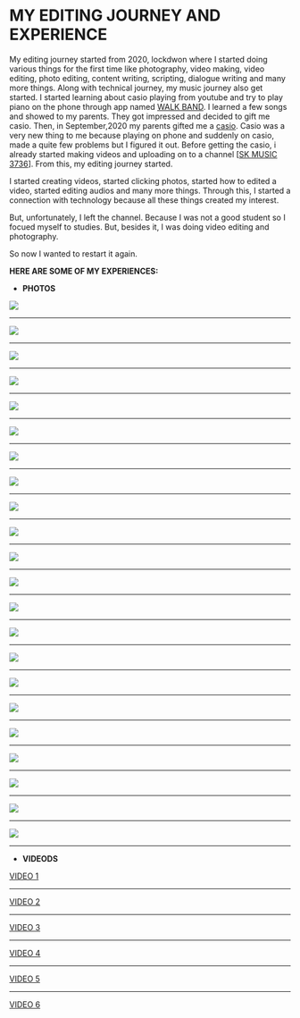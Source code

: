 # MY EDITING JOURNEY AND EXPERIENCE

My editing journey started from 2020, lockdwon where I started doing various things for the first time like photography, video making, video editing, photo editing, content writing, scripting, dialogue writing and many more things. Along with technical journey, my music journey also get started. I started learning about casio playing from youtube and try to play piano on the phone through app named [WALK BAND](https://play.google.com/store/apps/details?id=com.gamestar.pianoperfect&hl=en_IN). I learned a few songs and showed to my parents. They got impressed and decided to gift me casio. Then, in September,2020 my parents gifted me a [casio](https://www.flipkart.com/casio-sa-77-km16a-digital-portable-keyboard/p/itmeue6tf6hnqsfg). Casio was a very new thing to me because playing on phone and suddenly on casio, made a quite few problems but I figured it out. Before getting the casio, i already started making videos and uploading on to a channel [[SK MUSIC 3736](https://www.youtube.com/@mahimajindal8623/videos)]. From this, my editing journey started.

I started creating videos, started clicking photos, started how to edited a video, started editing audios and many more things. Through this, I started a connection with technology because all these things created my interest. 

But, unfortunately, I left the channel. Because I was not a good student so I focued myself to studies. But, besides it, I was doing video editing and photography.

So now I wanted to restart it again.

__HERE ARE SOME OF MY EXPERIENCES:__

- __PHOTOS__

![](PHOTO1.jpg)

____

![](PHOTO2.jpg)

___

![](PHOTO3.jpg)

___

![](PHOTO4.jpg)

___

![](PHOTO5.jpg)

___

![](PHOTO6.jpg)

___

![](PHOTO7.jpg)

___

![](PHOTO8.jpg)

___

![](PHOTO9.jpg)

___

![](PHOTO10.jpg)

___

![](PHOTO11.jpg)

___

![](PHOTO12.jpg)

___

![](PHOTO13.jpg)

___


![](PHOTO14.jpg)

___

![](PHOTO15.jpg)

___

![](PHOTO16.jpg)

___

![](PHOTO17.jpg)

___

![](PHOTO18.jpg)

___

![](PHOTO19.jpg)

___

![](PHOTO20.jpg)

___

![](PHOTO21.jpg)

___

![](PHOTO22.jpg)

___

- __VIDEODS__ 
 
 [VIDEO 1](VIDEO1.mp4)

 ___

 [VIDEO 2](VIDEO2.mp4)
 
 ___
 
 [VIDEO 3](VIDEO3.mp4)
 
 ___
 
 [VIDEO 4](VIDEO4.mp4)
 
 ___
 
 [VIDEO 5](VIDEO5.mp4)
 
 ___
 
 [VIDEO 6](VIDEO6.mp4)
